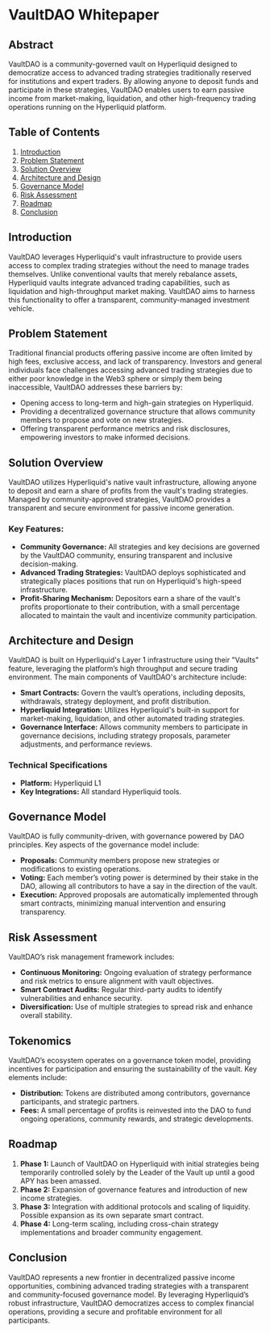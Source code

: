 # VaultDAO Whitepaper

## Abstract

VaultDAO is a community-governed vault on Hyperliquid designed to democratize access to advanced trading strategies traditionally reserved for institutions and expert traders. By allowing anyone to deposit funds and participate in these strategies, VaultDAO enables users to earn passive income from market-making, liquidation, and other high-frequency trading operations running on the Hyperliquid platform. 

## Table of Contents

1. [Introduction](#introduction)
2. [Problem Statement](#problem-statement)
3. [Solution Overview](#solution-overview)
4. [Architecture and Design](#architecture-and-design)
5. [Governance Model](#governance-model)
6. [Risk Assessment](#risk-assessment)
7. [Roadmap](#roadmap)
8. [Conclusion](#conclusion)

## Introduction

VaultDAO leverages Hyperliquid's vault infrastructure to provide users access to complex trading strategies without the need to manage trades themselves. Unlike conventional vaults that merely rebalance assets, Hyperliquid vaults integrate advanced trading capabilities, such as liquidation and high-throughput market making. VaultDAO aims to harness this functionality to offer a transparent, community-managed investment vehicle.

## Problem Statement

Traditional financial products offering passive income are often limited by high fees, exclusive access, and lack of transparency. Investors and general individuals face challenges accessing advanced trading strategies due to either poor knowledge in the Web3 sphere or simply them being inaccessible, VaultDAO addresses these barriers by:

- Opening access to long-term and high-gain strategies on Hyperliquid.
- Providing a decentralized governance structure that allows community members to propose and vote on new strategies.
- Offering transparent performance metrics and risk disclosures, empowering investors to make informed decisions.

## Solution Overview

VaultDAO utilizes Hyperliquid's native vault infrastructure, allowing anyone to deposit and earn a share of profits from the vault's trading strategies. Managed by community-approved strategies, VaultDAO provides a transparent and secure environment for passive income generation.

### Key Features:
- **Community Governance:** All strategies and key decisions are governed by the VaultDAO community, ensuring transparent and inclusive decision-making.
- **Advanced Trading Strategies:** VaultDAO deploys sophisticated and strategically places positions that run on Hyperliquid's high-speed infrastructure.
- **Profit-Sharing Mechanism:** Depositors earn a share of the vault's profits proportionate to their contribution, with a small percentage allocated to maintain the vault and incentivize community participation.

## Architecture and Design

VaultDAO is built on Hyperliquid's Layer 1 infrastructure using their "Vaults" feature, leveraging the platform’s high throughput and secure trading environment. The main components of VaultDAO's architecture include:

- **Smart Contracts:** Govern the vault’s operations, including deposits, withdrawals, strategy deployment, and profit distribution.
- **Hyperliquid Integration:** Utilizes Hyperliquid's built-in support for market-making, liquidation, and other automated trading strategies.
- **Governance Interface:** Allows community members to participate in governance decisions, including strategy proposals, parameter adjustments, and performance reviews.

### Technical Specifications
- **Platform:** Hyperliquid L1
- **Key Integrations:** All standard Hyperliquid tools. 

## Governance Model

VaultDAO is fully community-driven, with governance powered by DAO principles. Key aspects of the governance model include:

- **Proposals:** Community members propose new strategies or modifications to existing operations.
- **Voting:** Each member’s voting power is determined by their stake in the DAO, allowing all contributors to have a say in the direction of the vault.
- **Execution:** Approved proposals are automatically implemented through smart contracts, minimizing manual intervention and ensuring transparency.

## Risk Assessment

VaultDAO’s risk management framework includes:

- **Continuous Monitoring:** Ongoing evaluation of strategy performance and risk metrics to ensure alignment with vault objectives.
- **Smart Contract Audits:** Regular third-party audits to identify vulnerabilities and enhance security.
- **Diversification:** Use of multiple strategies to spread risk and enhance overall stability.

## Tokenomics

VaultDAO’s ecosystem operates on a governance token model, providing incentives for participation and ensuring the sustainability of the vault. Key elements include:

- **Distribution:** Tokens are distributed among contributors, governance participants, and strategic partners.
- **Fees:** A small percentage of profits is reinvested into the DAO to fund ongoing operations, community rewards, and strategic developments.

## Roadmap

1. **Phase 1:** Launch of VaultDAO on Hyperliquid with initial strategies being temporarily controlled solely by the Leader of the Vault up until a good APY has been amassed. 
2. **Phase 2:** Expansion of governance features and introduction of new income strategies.
3. **Phase 3:** Integration with additional protocols and scaling of liquidity. Possible expansion as its own separate smart contract. 
4. **Phase 4:** Long-term scaling, including cross-chain strategy implementations and broader community engagement.

## Conclusion

VaultDAO represents a new frontier in decentralized passive income opportunities, combining advanced trading strategies with a transparent and community-focused governance model. By leveraging Hyperliquid’s robust infrastructure, VaultDAO democratizes access to complex financial operations, providing a secure and profitable environment for all participants.
